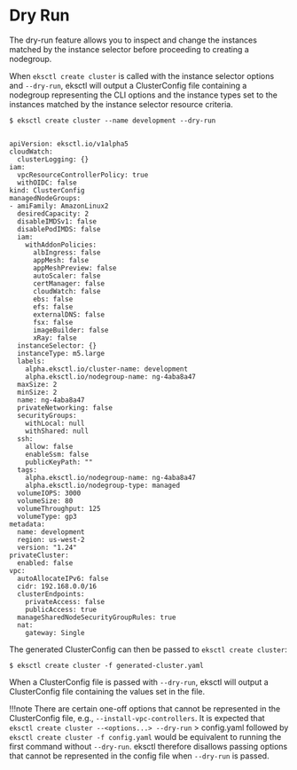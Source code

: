 # Dry Run

The dry-run feature allows you to inspect and change the instances matched by the instance selector before proceeding
to creating a nodegroup.

When `eksctl create cluster` is called with the instance selector options and `--dry-run`, eksctl will output a
ClusterConfig file containing a nodegroup representing the CLI options and the instance types set to the instances
matched by the instance selector resource criteria.

```shell
$ eksctl create cluster --name development --dry-run


apiVersion: eksctl.io/v1alpha5
cloudWatch:
  clusterLogging: {}
iam:
  vpcResourceControllerPolicy: true
  withOIDC: false
kind: ClusterConfig
managedNodeGroups:
- amiFamily: AmazonLinux2
  desiredCapacity: 2
  disableIMDSv1: false
  disablePodIMDS: false
  iam:
    withAddonPolicies:
      albIngress: false
      appMesh: false
      appMeshPreview: false
      autoScaler: false
      certManager: false
      cloudWatch: false
      ebs: false
      efs: false
      externalDNS: false
      fsx: false
      imageBuilder: false
      xRay: false
  instanceSelector: {}
  instanceType: m5.large
  labels:
    alpha.eksctl.io/cluster-name: development
    alpha.eksctl.io/nodegroup-name: ng-4aba8a47
  maxSize: 2
  minSize: 2
  name: ng-4aba8a47
  privateNetworking: false
  securityGroups:
    withLocal: null
    withShared: null
  ssh:
    allow: false
    enableSsm: false
    publicKeyPath: ""
  tags:
    alpha.eksctl.io/nodegroup-name: ng-4aba8a47
    alpha.eksctl.io/nodegroup-type: managed
  volumeIOPS: 3000
  volumeSize: 80
  volumeThroughput: 125
  volumeType: gp3
metadata:
  name: development
  region: us-west-2
  version: "1.24"
privateCluster:
  enabled: false
vpc:
  autoAllocateIPv6: false
  cidr: 192.168.0.0/16
  clusterEndpoints:
    privateAccess: false
    publicAccess: true
  manageSharedNodeSecurityGroupRules: true
  nat:
    gateway: Single
```

The generated ClusterConfig can then be passed to `eksctl create cluster`:

```console
$ eksctl create cluster -f generated-cluster.yaml
```

When a ClusterConfig file is passed with `--dry-run`, eksctl will output a ClusterConfig file containing the values set in the file.

!!!note
    There are certain one-off options that cannot be represented in the ClusterConfig file, e.g., `--install-vpc-controllers`. It is expected that `eksctl create cluster --<options...> --dry-run` > config.yaml followed by `eksctl create cluster -f config.yaml` would be equivalent to running the first command without `--dry-run`. eksctl therefore disallows passing options that cannot be represented in the config file when `--dry-run` is passed.

